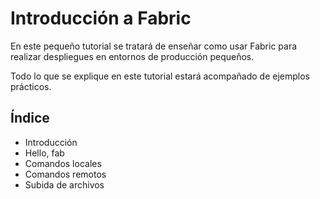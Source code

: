 Introducción a Fabric
=====================
En este pequeño tutorial se tratará de enseñar como usar Fabric para realizar despliegues en entornos de producción pequeños.

Todo lo que se explique en este tutorial estará acompañado de ejemplos prácticos.

Índice
------
* Introducción
* Hello, fab
* Comandos locales
* Comandos remotos
 * Subida de archivos



